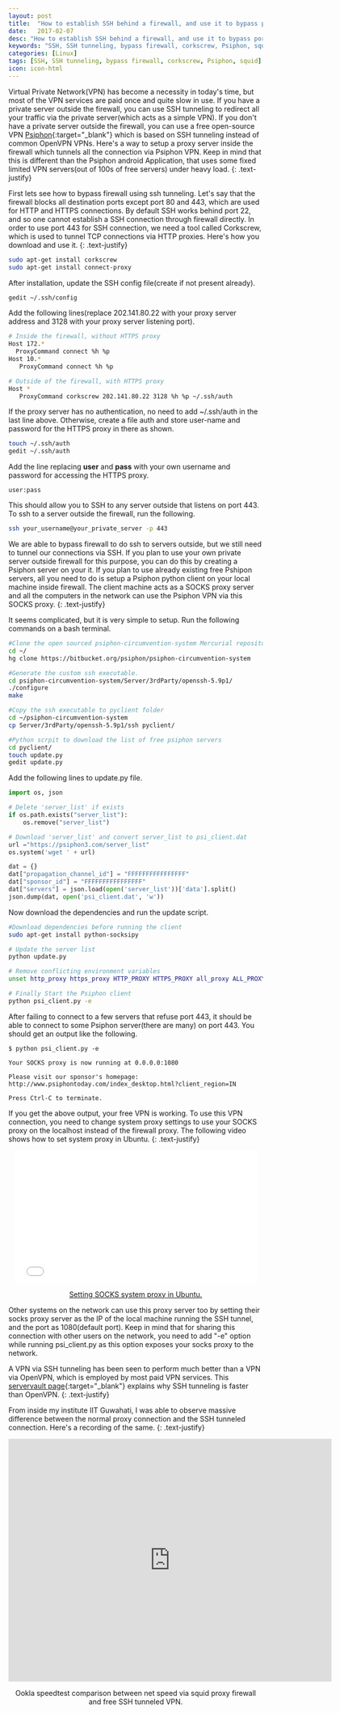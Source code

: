 ```yaml
---
layout: post
title:  "How to establish SSH behind a firewall, and use it to bypass port restrictions (Better than OpenVPN)."
date:   2017-02-07
desc: "How to establish SSH behind a firewall, and use it to bypass port restrictions (Better than OpenVPN)."
keywords: "SSH, SSH tunneling, bypass firewall, corkscrew, Psiphon, squid"
categories: [Linux]
tags: [SSH, SSH tunneling, bypass firewall, corkscrew, Psiphon, squid]
icon: icon-html
---
```


Virtual Private Network(VPN) has become a necessity in today's time, but most of the VPN services are paid once and quite slow in use. If you have a private server outside the firewall, you can use SSH tunneling to redirect all your traffic via the private server(which acts as a simple VPN). If you don't have a private server outside the firewall, you can use a free open-source VPN [Psiphon](https://psiphon.ca/index.html){:target="_blank"} which is based on SSH tunneling instead of common OpenVPN VPNs. Here's a way to setup a proxy server inside the firewall which tunnels all the connection via Psiphon VPN. Keep in mind that this is different than the Psiphon android Application, that uses some fixed limited VPN servers(out of 100s of free servers) under heavy load.
{: .text-justify}

First lets see how to bypass firewall using ssh tunneling. Let's say that the firewall blocks all destination ports except port 80 and 443, which are used for HTTP and HTTPS connections. By default SSH works behind port 22, and so one cannot establish a SSH connection through firewall directly. In order to use port 443 for SSH connection, we need a tool called Corkscrew, which is used to tunnel TCP connections via HTTP proxies. Here's how you download and use it.
{: .text-justify}

```bash
sudo apt-get install corkscrew
sudo apt-get install connect-proxy
```
After installation, update the SSH config file(create if not present already).

```bash
gedit ~/.ssh/config
```
Add the following lines(replace 202.141.80.22 with your proxy server address and 3128 with your proxy server listening port).
```bash
# Inside the firewall, without HTTPS proxy
Host 172.*
  ProxyCommand connect %h %p
Host 10.*
   ProxyCommand connect %h %p

# Outside of the firewall, with HTTPS proxy
Host *
   ProxyCommand corkscrew 202.141.80.22 3128 %h %p ~/.ssh/auth
```

If the proxy server has no authentication, no need to add ~/.ssh/auth in the last line above. Otherwise, create a file auth and store user-name and password for the HTTPS proxy in there as shown.

```bash
touch ~/.ssh/auth
gedit ~/.ssh/auth
```

Add the line replacing **user** and **pass** with your own username and password for accessing the HTTPS proxy.

```
user:pass
```

This should allow you to SSH to any server outside that listens on port 443. To ssh to a server outside the firewall, run the following.

```bash
ssh your_username@your_private_server -p 443
```

We are able to bypass firewall to do ssh to servers outside, but we still need to tunnel our connections via SSH. If you plan to use your own private server outside firewall for this purpose, you can do this by creating a Psiphon server on your it. If you plan to use already existing free Pshipon servers, all you need to do is setup a Psiphon python client on your local machine inside firewall. The client machine acts as a SOCKS proxy server and all the computers in the network can use the Psiphon VPN via this SOCKS proxy.
{: .text-justify}

It seems complicated, but it is very simple to setup. Run the following commands on a bash terminal.

```bash
#Clone the open sourced psiphon-circumvention-system Mercurial repository
cd ~/
hg clone https://bitbucket.org/psiphon/psiphon-circumvention-system

#Generate the custom ssh executable.
cd psiphon-circumvention-system/Server/3rdParty/openssh-5.9p1/
./configure
make

#Copy the ssh executable to pyclient folder
cd ~/psiphon-circumvention-system
cp Server/3rdParty/openssh-5.9p1/ssh pyclient/

#Python scrpit to download the list of free psiphon servers
cd pyclient/
touch update.py
gedit update.py
```
Add the following lines to update.py file.

```python
import os, json

# Delete 'server_list' if exists
if os.path.exists("server_list"):
    os.remove("server_list")

# Download 'server_list' and convert server_list to psi_client.dat 
url ="https://psiphon3.com/server_list"
os.system('wget ' + url)

dat = {}
dat["propagation_channel_id"] = "FFFFFFFFFFFFFFFF"
dat["sponsor_id"] = "FFFFFFFFFFFFFFFF"
dat["servers"] = json.load(open('server_list'))['data'].split()
json.dump(dat, open('psi_client.dat', 'w'))
```

Now download the dependencies and run the update script.

```bash
#Download dependencies before running the client
sudo apt-get install python-socksipy

# Update the server list
python update.py

# Remove conflicting environment variables
unset http_proxy https_proxy HTTP_PROXY HTTPS_PROXY all_proxy ALL_PROXY

# Finally Start the Psiphon client
python psi_client.py -e
```

After failing to connect to a few servers that refuse port 443, it should be able to connect to some Psiphon server(there are many) on port 443. You should get an output like the following.

```
$ python psi_client.py -e

Your SOCKS proxy is now running at 0.0.0.0:1080

Please visit our sponsor's homepage:
http://www.psiphontoday.com/index_desktop.html?client_region=IN

Press Ctrl-C to terminate.
```

If you get the above output, your free VPN is working. To use this VPN connection, you need to change system proxy settings to use your SOCKS proxy on the localhost instead of the firewall proxy. The following video shows how to set system proxy in Ubuntu.
{: .text-justify}

<div align="center">
<iframe src="//giphy.com/embed/3oKIPa8ww6VYfAIPIc" width="480" height="262" frameBorder="0" class="giphy-embed" allowFullScreen></iframe><p><a href="https://giphy.com/gifs/3oKIPa8ww6VYfAIPIc">Setting SOCKS system proxy in Ubuntu.</a></p>
</div>

Other systems on the network can use this proxy server too by setting their socks proxy server as the IP of the local machine running the SSH tunnel, and the port as 1080(default port). Keep in mind that for sharing this connection with other users on the network, you need to add "-e" option while running psi_client.py as this option exposes your socks proxy to the network.

A VPN via SSH tunneling has been seen to perform much better than a VPN via OpenVPN, which is employed by most paid VPN services. This [servervault page](http://serverfault.com/questions/653211/ssh-tunneling-is-faster-than-openvpn-could-it-be){:target="_blank"} explains why SSH tunneling is faster than OpenVPN.
{: .text-justify}

From inside my institute IIT Guwahati, I was able to observe massive difference between the normal proxy connection and the SSH tunneled connection. Here's a recording of the same.
{: .text-justify}

<div align="center">
<iframe width="640" height="480" src="https://www.youtube.com/embed/TWBWphI9S8w" frameborder="0"></iframe>
<p>Ookla speedtest comparison between net speed via squid proxy firewall and free SSH tunneled VPN.</p>
</div>
